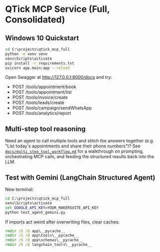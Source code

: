 
# QTick MCP Service (Full, Consolidated)

## Windows 10 Quickstart
```bat
cd C:\projects\qtick_mcp_full
python -m venv venv
venv\Scripts\activate
pip install -r requirements.txt
uvicorn app.main:app --reload
```

Open Swagger at http://127.0.0.1:8000/docs and try:
- POST /tools/appointment/book
- POST /tools/appointment/list
- POST /tools/invoice/create
- POST /tools/leads/create
- POST /tools/campaign/sendWhatsApp
- POST /tools/analytics/report

## Multi-step tool reasoning

Need an agent to call multiple tools and stitch the answers together (e.g. "List today's appointments and share their phone numbers")? See [`docs/multi_step_tool_workflow.md`](docs/multi_step_tool_workflow.md) for a walkthrough on prompting, orchestrating MCP calls, and feeding the structured results back into the LLM.

## Test with Gemini (LangChain Structured Agent)
New terminal:
```bat
cd C:\projects\qtick_mcp_full
venv\Scripts\activate
set GOOGLE_API_KEY=YOUR_MAKERSUITE_API_KEY
python test_agent_gemini.py
```

If imports act weird after overwriting files, clear caches:
```bat
rmdir /S /Q app\__pycache__
rmdir /S /Q app\tools\__pycache__
rmdir /S /Q app\schemas\__pycache__
rmdir /S /Q langchain_tools\__pycache__
```
